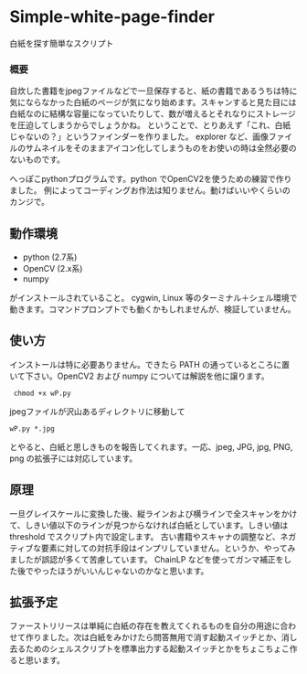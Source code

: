 # Simple-white-page-finder
白紙を探す簡単なスクリプト

### 概要
 
 自炊した書籍をjpegファイルなどで一旦保存すると、紙の書籍であるうちは特に気にならなかった白紙のページが気になり始めます。スキャンすると見た目には白紙なのに結構な容量になっていたりして、数が増えるとそれなりにストレージを圧迫してしまうからでしょうかね。
 ということで、とりあえず「これ、白紙じゃないの？」というファインダーを作りました。
 explorer など、画像ファイルのサムネイルをそのままアイコン化してしまうものをお使いの時は全然必要のないものです。
 
 へっぽこpythonプログラムです。python でOpenCV2を使うための練習で作りました。
 例によってコーディングお作法は知りません。動けばいいやくらいのカンジで。
 
## 動作環境

* python (2.7系)
* OpenCV (2.x系)
* numpy 

 がインストールされていること。
 cygwin, Linux 等のターミナル＋シェル環境で動きます。コマンドプロンプトでも動くかもしれませんが、検証していません。
 
## 使い方

 インストールは特に必要ありません。できたら PATH の通っているところに置いて下さい。OpenCV2 および numpy については解説を他に譲ります。
 
```
 chmod +x wP.py
```
 jpegファイルが沢山あるディレクトリに移動して
```
wP.py *.jpg
```
 とやると、白紙と思しきものを報告してくれます。一応、jpeg, JPG, jpg, PNG, png の拡張子には対応しています。
 
## 原理

 一旦グレイスケールに変換した後、縦ラインおよび横ラインで全スキャンをかけて、しきい値以下のラインが見つからなければ白紙としています。しきい値は threshold でスクリプト内で設定します。
 古い書籍やスキャナの調整など、ネガティブな要素に対しての対抗手段はインプリしていません。というか、やってみましたが誤認が多くて苦慮しています。
  ChainLP などを使ってガンマ補正をした後でやったほうがいいんじゃないのかなと思います。

## 拡張予定

ファーストリリースは単純に白紙の存在を教えてくれるものを自分の用途に合わせて作りました。次は白紙をみかけたら問答無用で消す起動スイッチとか、消し去るためのシェルスクリプトを標準出力する起動スイッチとかをちょこちょこ作ると思います。
